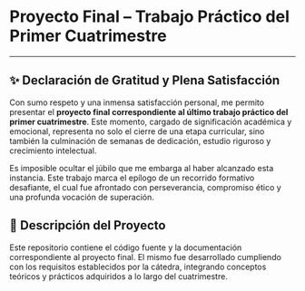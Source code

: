 # Proyecto Final – Trabajo Práctico del Primer Cuatrimestre

---

## ✨ Declaración de Gratitud y Plena Satisfacción

Con sumo respeto y una inmensa satisfacción personal, me permito presentar el **proyecto final correspondiente al último trabajo práctico del primer cuatrimestre**. Este momento, cargado de significación académica y emocional, representa no solo el cierre de una etapa curricular, sino también la culminación de semanas de dedicación, estudio riguroso y crecimiento intelectual.

Es imposible ocultar el júbilo que me embarga al haber alcanzado esta instancia. Este trabajo marca el epílogo de un recorrido formativo desafiante, el cual fue afrontado con perseverancia, compromiso ético y una profunda vocación de superación.

## 📝 Descripción del Proyecto

Este repositorio contiene el código fuente y la documentación correspondiente al proyecto final. El mismo fue desarrollado cumpliendo con los requisitos establecidos por la cátedra, integrando conceptos teóricos y prácticos adquiridos a lo largo del cuatrimestre.
